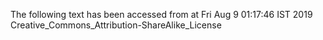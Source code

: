 The following text has been accessed from at Fri Aug 9 01:17:46 IST 2019
Creative_Commons_Attribution-ShareAlike_License
